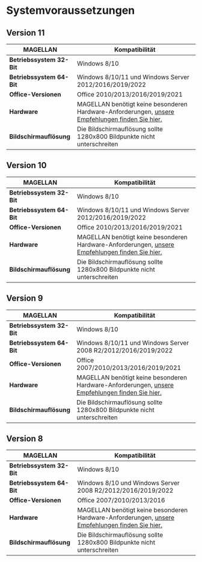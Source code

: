 # Systemvoraussetzungen

## Version 11

|MAGELLAN| Kompatibilität|
--|--|
|**Betriebssystem 32-Bit**|Windows  8/10 |
|**Betriebssystem 64-Bit**|Windows 8/10/11 und Windows Server 2012/2016/2019/2022|
|**Office-Versionen**|Office  2010/2013/2016/2019/2021|
|**Hardware**|MAGELLAN benötigt keine besonderen Hardware-Anforderungen, [unsere Empfehlungen finden Sie hier.](https://doc.kb.stueber.de/magellan/system-requirements/)|
|**Bildschirmauflösung**|Die Bildschirmauflösung sollte 1280x800 Bildpunkte nicht unterschreiten|

## Version 10

|MAGELLAN| Kompatibilität|
--|--|
|**Betriebssystem 32-Bit**|Windows  8/10 |
|**Betriebssystem 64-Bit**|Windows 8/10/11 und Windows Server 2012/2016/2019/2022|
|**Office-Versionen**|Office  2010/2013/2016/2019/2021|
|**Hardware**|MAGELLAN benötigt keine besonderen Hardware-Anforderungen, [unsere Empfehlungen finden Sie hier.](https://doc.kb.stueber.de/magellan/system-requirements/)|
|**Bildschirmauflösung**|Die Bildschirmauflösung sollte 1280x800 Bildpunkte nicht unterschreiten|

## Version 9

|MAGELLAN| Kompatibilität|
--|--|
|**Betriebssystem 32-Bit**|Windows  8/10 |
|**Betriebssystem 64-Bit**|Windows 8/10/11 und Windows Server 2008 R2/2012/2016/2019/2022|
|**Office-Versionen**|Office  2007/2010/2013/2016/2019/2021|
|**Hardware**|MAGELLAN benötigt keine besonderen Hardware-Anforderungen, [unsere Empfehlungen finden Sie hier.](https://doc.kb.stueber.de/magellan/system-requirements/)|
|**Bildschirmauflösung**|Die Bildschirmauflösung sollte 1280x800 Bildpunkte nicht unterschreiten|

## Version 8

|MAGELLAN| Kompatibilität|
--|--|
|**Betriebssystem 32-Bit**|Windows  8/10 |
|**Betriebssystem 64-Bit**|Windows 8/10 und Windows Server 2008 R2/2012/2016/2019/2022|
|**Office-Versionen**|Office  2007/2010/2013/2016|
|**Hardware**|MAGELLAN benötigt keine besonderen Hardware-Anforderungen, [unsere Empfehlungen finden Sie hier.](https://doc.kb.stueber.de/magellan/system-requirements/)|
|**Bildschirmauflösung**|Die Bildschirmauflösung sollte 1280x800 Bildpunkte nicht unterschreiten|